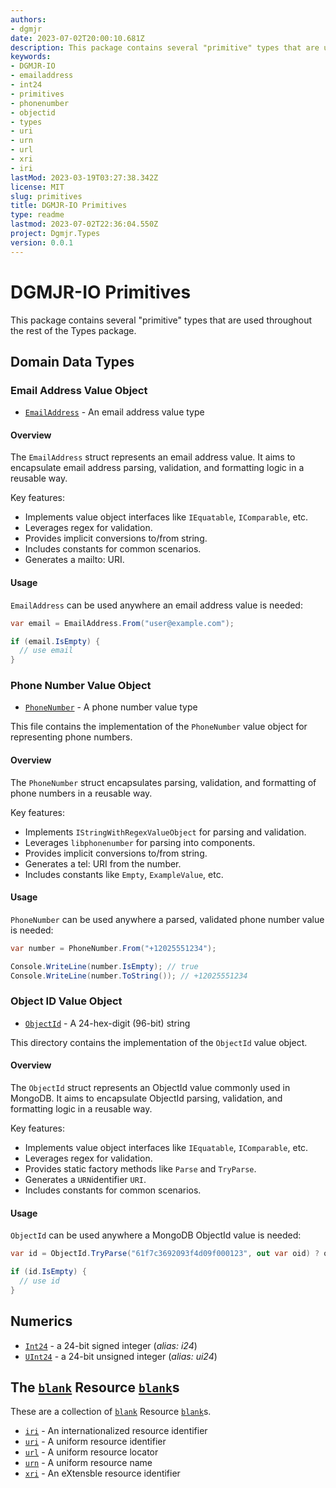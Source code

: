 ```yaml
---
authors:
- dgmjr
date: 2023-07-02T20:00:10.681Z
description: This package contains several "primitive" types that are used throughout the rest of the Types package.
keywords:
- DGMJR-IO
- emailaddress
- int24
- primitives
- phonenumber
- objectid
- types
- uri
- urn
- url
- xri
- iri
lastMod: 2023-03-19T03:27:38.342Z
license: MIT
slug: primitives
title: DGMJR-IO Primitives
type: readme
lastmod: 2023-07-02T22:36:04.550Z
project: Dgmjr.Types
version: 0.0.1
---
```


# DGMJR-IO Primitives

This package contains several "primitive" types that are used throughout the rest of the Types package.

## Domain Data  Types

### Email Address Value Object

- [`EmailAddress`](https://github.com/dgmjr-io/Primitives/blob/main/src/EmailAddress.cs) - An email address value type

#### Overview

The `EmailAddress` struct represents an email address value. It aims to encapsulate email address parsing, validation, and formatting logic in a reusable way.

Key features:

- Implements value object interfaces like `IEquatable`, `IComparable`, etc.
- Leverages regex for validation.
- Provides implicit conversions to/from string.
- Includes constants for common scenarios.
- Generates a mailto: URI.

#### Usage

`EmailAddress` can be used anywhere an email address value is needed:

```csharp
var email = EmailAddress.From("user@example.com");

if (email.IsEmpty) {
  // use email
}
```

### Phone Number Value Object

- [`PhoneNumber`](https://github.com/dgmjr-io/Primitives/blob/main/src/PhoneNumber.cs) - A phone number value type

This file contains the implementation of the `PhoneNumber` value object for representing phone numbers.

#### Overview

The `PhoneNumber` struct encapsulates parsing, validation, and formatting of phone numbers in a reusable way.

Key features:

- Implements `IStringWithRegexValueObject` for parsing and validation.
- Leverages `libphonenumber` for parsing into components.
- Provides implicit conversions to/from string.
- Generates a tel: URI from the number.
- Includes constants like `Empty`, `ExampleValue`, etc.

#### Usage

`PhoneNumber` can be used anywhere a parsed, validated phone number value is needed:

```csharp
var number = PhoneNumber.From("+12025551234");

Console.WriteLine(number.IsEmpty); // true
Console.WriteLine(number.ToString()); // +12025551234
```

### Object ID Value Object

- [`ObjectId`](https://github.com/dgmjr-io/Primitives/blob/main/src/ObjectId.cs) - A 24-hex-digit (96-bit) string

This directory contains the implementation of the `ObjectId` value object.

#### Overview

The `ObjectId` struct represents an ObjectId value commonly used in MongoDB. It aims to encapsulate ObjectId parsing, validation, and formatting logic in a reusable way.

Key features:

- Implements value object interfaces like `IEquatable`, `IComparable`, etc.
- Leverages regex for validation.
- Provides static factory methods like `Parse` and `TryParse`.
- Generates a `URN`identifier `URI`.
- Includes constants for common scenarios.

#### Usage

`ObjectId` can be used anywhere a MongoDB ObjectId value is needed:

```csharp
var id = ObjectId.TryParse("61f7c3692093f4d09f000123", out var oid) ? oid : ObjectId.Empty;

if (id.IsEmpty) {
  // use id
}
```

<!-- - [`YesNo`/`YesNoEnum`](https://github.com/dgmjr-io/Primitives/blob/main/src/Primitives/src/YesNo.cs)
- [`YesNoIdc`/`YesNoIdcEnum`](https://github.com/dgmjr-io/Primitives/blob/main/src/YesNoIdc.cs) -->

## Numerics

- [`Int24`](https://github.com/dgmjr-io/Primitives/blob/main/src/Int24.cs) - a 24-bit signed integer (*alias: i24*)
- [`UInt24`](https://github.com/dgmjr-io/Primitives/blob/main/src/Int24.cs) - a 24-bit unsigned integer (*alias: ui24*)

## The <ins>`blank`</ins> Resource <ins>`blank`</ins>s

These are a collection of <ins>`blank`</ins> Resource <ins>`blank`</ins>s.

- [`iri`](https://github.com/dgmjr-io/Primitives/blob/main/src/iri.cs) - An internationalized resource identifier
- [`uri`](https://github.com/dgmjr-io/Primitives/blob/main/src/uri.cs) - A uniform resource identifier
- [`url`](https://github.com/dgmjr-io/Primitives/blob/main/src/url.cs) - A uniform resource locator
- [`urn`](https://github.com/dgmjr-io/Primitives/blob/main/src/urn.cs) - A uniform resource name
- [`xri`](https://github.com/dgmjr-io/Primitives/blob/main/src/xri.cs) - An eXtensble resource identifier


